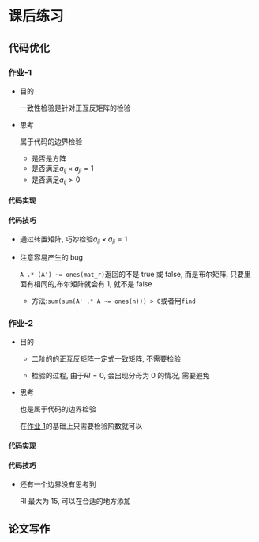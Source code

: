 # 课后练习

## 代码优化

### 作业-1

- 目的

  一致性检验是针对正互反矩阵的检验

- 思考

  属于代码的边界检验

  - 是否是方阵
  - 是否满足$a_{ij} \times a_{ji} = 1$
  - 是否满足$a_{ij} > 0$

#### 代码实现

[](hw1.m ":include :type=code matlab")

#### 代码技巧

- 通过转置矩阵, 巧妙检验$a_{ij} \times a_{ji} = 1$
- 注意容易产生的 bug

  `A .* (A') ~= ones(mat_r)`返回的不是 true 或 false, 而是布尔矩阵, 只要里面有相同的,布尔矩阵就会有 1, 就不是 false

  - 方法:`sum(sum(A' .* A ~= ones(n))) > 0`或者用`find`

### 作业-2

- 目的

  - 二阶的的正互反矩阵一定式一致矩阵, 不需要检验

  - 检验的过程, 由于$RI = 0$, 会出现分母为 0 的情况, 需要避免

- 思考

  也是属于代码的边界检验

  在[作业 1](#作业-1)的基础上只需要检验阶数就可以

#### 代码实现

[](hw2.m ":include :type=code matlab")

#### 代码技巧

- 还有一个边界没有思考到

  RI 最大为 15, 可以在合适的地方添加

## 论文写作
